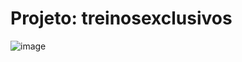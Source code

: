 # Projeto: treinosexclusivos

![image](https://github.com/Souzasud/treinosexclusivos/assets/133075307/a0739c75-be0d-4721-9fb9-f9ceba1fae8a)

